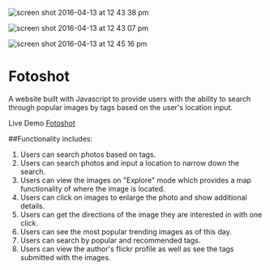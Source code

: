 ![screen shot 2016-04-13 at 12 43 38 pm](https://cloud.githubusercontent.com/assets/528146/14508378/ff8dc660-017b-11e6-8192-69adf0abb0c2.png)

![screen shot 2016-04-13 at 12 43 07 pm](https://cloud.githubusercontent.com/assets/528146/14508375/ff892fb0-017b-11e6-93f2-9d67878b47dd.png)

![screen shot 2016-04-13 at 12 45 16 pm](https://cloud.githubusercontent.com/assets/528146/14508376/ff8a62f4-017b-11e6-8e60-16054e4f4a26.png)

# Fotoshot

A website built with Javascript to provide users with the ability to search through popular images by tags based on the user's location input.

Live Demo
[Fotoshot](https:fotoshot.herokuapp.com)


##Functionality includes:
1. Users can search photos based on tags.
2. Users can search photos and input a location to narrow down the search.
3. Users can view the images on "Explore" mode which provides a map functionality of where the image is located.
4. Users can click on images to enlarge the photo and show additional details.
5. Users can get the directions of the image they are interested in with one click.
6. Users can see the most popular trending images as of this day.
7. Users can search by popular and recommended tags.
7. Users can view the author's flickr profile as well as see the tags submitted with the images.
